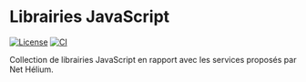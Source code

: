 # Librairies JavaScript

[![License](https://img.shields.io/badge/license-MIT-blue.svg)](https://github.com/NetHelium/js-libs/blob/main/LICENSE)
[![CI](https://github.com/NetHelium/js-libs/actions/workflows/ci.yaml/badge.svg)](https://github.com/NetHelium/js-libs/actions/workflows/ci.yaml)

Collection de librairies JavaScript en rapport avec les services proposés par Net Hélium.
